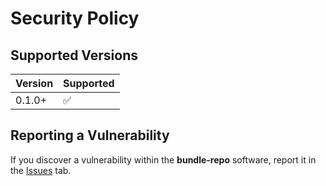 # Security Policy

## Supported Versions

| Version | Supported          |
|---------|--------------------|
| 0.1.0+  | :white_check_mark: |

## Reporting a Vulnerability

If you discover a vulnerability within the **bundle-repo** software, report it in the
[Issues](https://github.com/dharkcommunity/bundle-repo/issues) tab.
